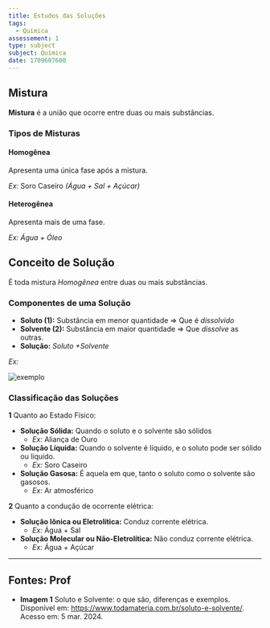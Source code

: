 ```yaml
---
title: Estudos das Soluções
tags:
  - Química
assessement: 1
type: subject
subject: Química
date: 1709607600
---
```


## Mistura
**Mistura** é a união que ocorre entre duas ou mais substâncias.

### Tipos de Misturas
#### Homogênea
Apresenta uma única fase após a mistura.

*Ex:* Soro Caseiro *(Água + Sal + Açúcar)* 

#### Heterogênea
Apresenta mais de uma fase.

*Ex: Água + Óleo*

## Conceito de Solução
É toda mistura *Homogênea* entre duas ou mais substâncias.

### Componentes de uma Solução
- **Soluto $\textbf{(1)}$:** Substância em menor quantidade => Que é *dissolvido*
- **Solvente $\textbf{(2)}$:** Substância em maior quantidade => Que *dissolve* as outras.
- **Solução:** *Soluto +Solvente*

*Ex:* 

![exemplo](https://static.todamateria.com.br/upload/gu/ae/guaeacucar-0-cke.jpg?auto_optimize=low)

### Classificação das Soluções
**1** Quanto ao Estado Físico:
- **Solução Sólida:** Quando o soluto e o solvente são sólidos
	- *Ex:* Aliança de Ouro
- **Solução Líquida:** Quando o solvente é líquido, e o soluto pode ser sólido ou líquido. 
	- *Ex:* Soro Caseiro
- **Solução Gasosa:** É aquela em que, tanto o soluto como o solvente são gasosos.
	- *Ex:* Ar atmosférico

**2** Quanto a condução de ocorrente elétrica:
- **Solução Iônica ou Eletrolítica:** Conduz corrente elétrica.
	- *Ex:* Água + Sal
- **Solução Molecular ou Não-Eletrolítica:** Não conduz corrente elétrica.
	- *Ex:* Água + Açúcar




---

## Fontes: Prof
- **Imagem 1**
Soluto e Solvente: o que são, diferenças e exemplos. Disponível em: <https://www.todamateria.com.br/soluto-e-solvente/>. Acesso em: 5 mar. 2024. 

